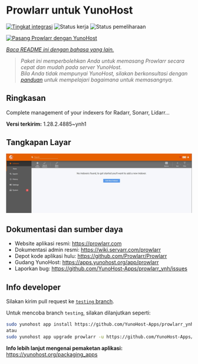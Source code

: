 <!--
N.B.: README ini dibuat secara otomatis oleh <https://github.com/YunoHost/apps/tree/master/tools/readme_generator>
Ini TIDAK boleh diedit dengan tangan.
-->

# Prowlarr untuk YunoHost

[![Tingkat integrasi](https://apps.yunohost.org/badge/integration/prowlarr)](https://ci-apps.yunohost.org/ci/apps/prowlarr/)
![Status kerja](https://apps.yunohost.org/badge/state/prowlarr)
![Status pemeliharaan](https://apps.yunohost.org/badge/maintained/prowlarr)

[![Pasang Prowlarr dengan YunoHost](https://install-app.yunohost.org/install-with-yunohost.svg)](https://install-app.yunohost.org/?app=prowlarr)

*[Baca README ini dengan bahasa yang lain.](./ALL_README.md)*

> *Paket ini memperbolehkan Anda untuk memasang Prowlarr secara cepat dan mudah pada server YunoHost.*  
> *Bila Anda tidak mempunyai YunoHost, silakan berkonsultasi dengan [panduan](https://yunohost.org/install) untuk mempelajari bagaimana untuk memasangnya.*

## Ringkasan

Complete management of your indexers for Radarr, Sonarr, Lidarr...

**Versi terkirim:** 1.28.2.4885~ynh1

## Tangkapan Layar

![Tangkapan Layar pada Prowlarr](./doc/screenshots/screenshot.jpg)

## Dokumentasi dan sumber daya

- Website aplikasi resmi: <https://prowlarr.com>
- Dokumentasi admin resmi: <https://wiki.servarr.com/prowlarr>
- Depot kode aplikasi hulu: <https://github.com/Prowlarr/Prowlarr>
- Gudang YunoHost: <https://apps.yunohost.org/app/prowlarr>
- Laporkan bug: <https://github.com/YunoHost-Apps/prowlarr_ynh/issues>

## Info developer

Silakan kirim pull request ke [`testing` branch](https://github.com/YunoHost-Apps/prowlarr_ynh/tree/testing).

Untuk mencoba branch `testing`, silakan dilanjutkan seperti:

```bash
sudo yunohost app install https://github.com/YunoHost-Apps/prowlarr_ynh/tree/testing --debug
atau
sudo yunohost app upgrade prowlarr -u https://github.com/YunoHost-Apps/prowlarr_ynh/tree/testing --debug
```

**Info lebih lanjut mengenai pemaketan aplikasi:** <https://yunohost.org/packaging_apps>
